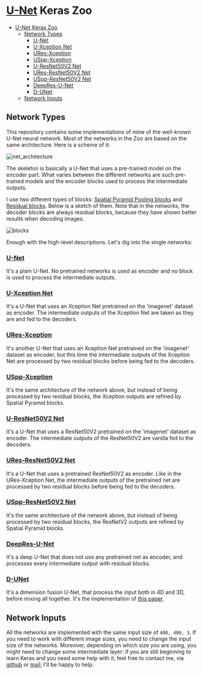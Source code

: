# [U-Net](https://arxiv.org/abs/1505.04597) Keras Zoo

- [U-Net Keras Zoo](#u-net-keras-zoo)
  - [Network Types](#network-types)
    - [U-Net](#u-net)
    - [U-Xception Net](#u-xception-net)
    - [URes-Xception](#ures-xception)
    - [USpp-Xception](#uspp-xception)
    - [U-ResNet50V2 Net](#u-resnet50v2-net)
    - [URes-ResNet50V2 Net](#ures-resnet50v2-net)
    - [USpp-ResNet50V2 Net](#uspp-resnet50v2-net)
    - [DeepRes-U-Net](#deepres-u-net)
    - [D-UNet](#d-unet)
  - [Network Inputs](#network-inputs)

## Network Types

This repository contains some implementations of mine of the well-known U-Net neural network. Most of the networks in the Zoo are based on the same architecture. Here is a scheme of it:

![net_architecture](https://i.ibb.co/bKZK4nH/net-ushape-w-legend-18.png)

The skeleton is basically a U-Net that uses a pre-trained model on the encoder part. What varies between the different networks are such pre-trained models and the encoder blocks used to process the intermediate outputs.

I use two different types of blocks: [Spatial Pyramid Pooling blocks](https://arxiv.org/abs/1406.4729) and [Residual blocks](https://arxiv.org/abs/1512.03385). Below is a sketch of them. Note that in the networks, the decoder blocks are always residual blocks, because they have shown better results when decoding images.

![blocks](https://i.ibb.co/TLY2xzw/blocks-legend-v4.png)

Enough with the high-level descriptions. Let's dig into the single networks:

### [U-Net](/nets/unet.py)
It's a plain U-Net. No pretrained networks is used as encoder and no block is used to process the intermediate outputs.

### [U-Xception Net](/nets/u_xception.py)
It's a U-Net that uses an Xception Net pretrained on the 'imagenet' dataset as encoder. The intermediate outputs of the Xception Net are taken as they are and fed to the decoders.

### [URes-Xception](/nets/ures_xception.py)
It's another U-Net that uses an Xception Net pretrained on the 'imagenet' dataset as encoder, but this time the intermediate outputs of the Xception Net are processed by two residual blocks before being fed to the decoders.

### [USpp-Xception](/nets/uspp_xception.py)
It's the same architecture of the network above, but instead of being processed by two residual blocks, the Xception outputs are refined by Spatial Pyramid blocks.

### [U-ResNet50V2 Net](/nets/u_resnet50v2.py)
It's a U-Net that uses a ResNet50V2 pretrained on the 'imagenet' dataset as encoder. The intermediate outputs of the ResNet50V2 are vanilla fed to the decoders.

### [URes-ResNet50V2 Net](/nets/ures_resnet50v2.py)
It's a U-Net that uses a pretrained ResNet50V2 as encoder. Like in the URes-Xception Net, the intermediate outputs of the pretrained net are processed by two residual blocks before being fed to the decoders.

### [USpp-ResNet50V2 Net](/nets/uspp_resnet50v2.py)
It's the same architecture of the network above, but instead of being processed by two residual blocks, the ResNetV2 outputs are refined by Spatial Pyramid blocks.

### [DeepRes-U-Net](/src/nets/deepresunet.py)
It's a deep U-Net that does not use any pretrained net as encoder, and processes every intermediate output with residual blocks.

### [D-UNet](/src/nets/dunet.py)
It's a dimension fusion U-Net, that process the input both in 4D and 3D, before mixing all together. It's the implementation of [this paper](https://arxiv.org/abs/1908.05104).

## Network Inputs

All the networks are implemented with the same input size of ```400, 400, 3```. If you need to work with different image sizes, you need to change the input size of the networks. Moreover, depending on which size you are using, you might need to change some intermediate layer: if you are still beginning to learn Keras and you need some help with it, feel free to contact me, via [github](https://github.com/daniCh8) or [mail](mailto:daniele.chiappalupi@gmail.com); I'll be happy to help.